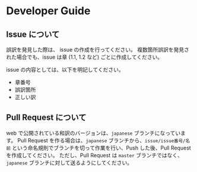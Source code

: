 # Developer Guide
## Issue について

誤訳を発見した際は、 issue の作成を行ってください。
複数箇所誤訳を発見された場合でも、issue は章 (1.1, 1.2 など) ごとに作成してください。

issue の内容としては、以下を明記してください。

* 章番号
* 誤訳箇所
* 正しい訳

## Pull Request について

web で公開されている和訳のバージョンは、`japanese` ブランチになっています。
Pull Request を作る場合は、`japanese` ブランチから、`issue/issue番号/名前` という命名規則でブランチを切って作業を行い、Push した後、Pull Request を作成してください。
ただし、Pull Request は `master` ブランチではなく、 `japanese` ブランチに対して送るようにしてください。